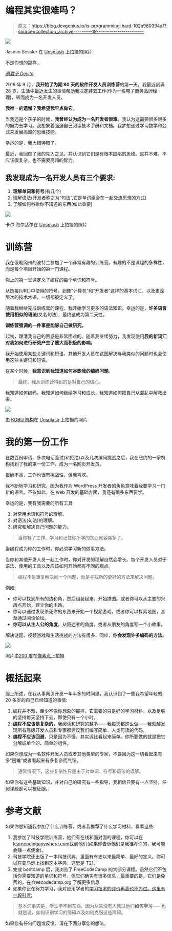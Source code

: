 # 编程其实很难吗？

> 原文：<https://blog.devgenius.io/is-programming-hard-102a960394af?source=collection_archive---------19----------------------->

![](img/b1328393885146c0a99c3e6fe54d9019.png)

Jasmin Sessler 在 [Unsplash](https://unsplash.com/?utm_source=unsplash&utm_medium=referral&utm_content=creditCopyText) 上拍摄的照片

不是你想的那样…

[*原载于 Dev.to*](https://dev.to/damsalem/is-programming-actually-hard-1j89)

2018 年 9 月，**我开始了为期 90 天的软件开发人员训练营**的第一天。我最近刚满 28 岁，生活中最近发生的事情帮助我决定辞去工作(作为一名电子商务品牌经理)，转而成为一名开发人员。

**我唯一的遗憾？我希望我早点做它。**

当我还是个孩子的时候，**我曾经认为成为一名开发者很难**。我认为这需要很多很多的努力去学习。我想象着强迫自己阅读技术手册和文档。我梦想通过学习数学和公式来发展高超的思维技能。

幸运的是，我大错特错了。

最近，我回顾了我的先入之见，并认识到它们是有根本缺陷的思维。这并不难，不应该很复杂，也不需要高超的智力。

## **我发现成为一名开发人员有三个要求:**

1.  **理解单词和符号**(有几个)
2.  理解语法(开发者称之为“句法”,它是单词组合在一起交流思想的方式)
3.  了解如何谷歌你不知道的东西(如此重要)

![](img/952a2694354ccf8edda613430aa756ce.png)

卡尔·海尔达尔在 [Unsplash](https://unsplash.com/?utm_source=unsplash&utm_medium=referral&utm_content=creditCopyText) 上拍摄的照片

# 训练营

我在俄勒冈州的波特兰参加了一个非常有趣的训练营。有趣的不是课程的多样性，而是每个项目开始的第一门课程。

你上的第一堂课定义了编程的每个单词和符号。

从链接(URL)中使用的符号，到像“计算机”和“开发者”这样的基本词汇，以及更深层次的技术术语，一切都被定义了。

随着我继续完成训练营的课程，我开始学习更多的语法知识。幸运的是，**许多语言使用相似的语法**(又名句法)，最终这成为第二天性。

**训练营强调的一件事是能够自己做研究。**

起初，理清我自己的困惑是非常困难的。随着我继续努力，我发现使用**我的新词汇对我如何进行研究产生了重大而积极的影响。**

我开始使用某些关键词和短语，其他开发人员在试图解决与我类似的问题时也会使用这些关键词和短语。

在某个时候，**我意识到我知道如何谷歌我的编码问题**。

> 最终，我从训练营得到的是对自己的信心。

我知道如何编码，我知道如何继续学习和成长，我知道如何把自己从混乱中解救出来。

![](img/b7ac278e54080ea636ca1f49d2f9a767.png)

由 [KOBU 机构](https://unsplash.com/@kobuagency?utm_source=unsplash&utm_medium=referral&utm_content=creditCopyText)在 [Unsplash](https://unsplash.com/s/photos/hello-world?utm_source=unsplash&utm_medium=referral&utm_content=creditCopyText) 上拍摄的照片

# 我的第一份工作

在数百份申请、多次电话面试(和拒绝)以及几次编码挑战之后，我在纽约的一家机构找到了我的第一份工作，成为一名网页开发员。

报酬不高，工作也很有挑战性，但我喜欢。

我不断地学习和研究，因为我作为 WordPress 开发者的角色意味着我要学习一门新的语言。不仅如此，在 web 开发的基础方面，我还有很多东西要学。

幸运的是，我有我需要的所有工具

1.  对常用术语和符号的理解。
2.  对语法(句法)的理解。
3.  研究和解决自己问题的能力。

> 当你有了工作，学习和记住你所学的东西就容易多了。

当编程成为你的工作时，你必须学习新的做事方法。

当你和其他开发人员一起工作时，你对开发的理解自然会增长。每个开发人员对于语法、使用的工具以及应该如何开始都有不同的观点。

> 编程不是重复解决同一个问题，而是寻找新的更好的方法来解决问题。

例如:

*   你可以找到所有的边和角，然后组装起来，开始拼图。或者你可以从主要的兴趣点开始，建立你的出路。
*   你可以通过发现杀死你的东西来开始一个视频游戏，或者你可以探索地图，甚至通过阅读论坛。
*   **你可以从主人公的角度**，从叙述者的角度，或者从朋友的角度写一个小故事。

解决谜题、视频游戏和生活挑战的方法有很多，同样，**你会发现许多编码的方法**。

![](img/dd2a34f1f8c94ef3987c23cd3080cebd.png)

照片由[200 度](https://pixabay.com/users/200degrees-2051452/)在[像素点](https://pixabay.com/vectors/programmer-programming-code-work-1653351/)上拍摄

# 概括起来

综上所述，在我从事网页开发一年半多的时间里，我认识到了一些我希望年轻的 20 多岁的自己已经知道的事情:

1.  编程并不难，至少不像你想象的那样。它需要的只是好的学习材料，以及足够的坚持每天坚持下去，即使只有一个小时。
2.  **编程不应该是复杂的**，我阅读和研究的越多——我每天都这么做——我就越发现所有高级开发人员和专家都建议我们编写简单、人类可读的代码。
3.  **编程不应该回避**，只是因为不懂。其实远比看起来简单。你所要做的就是把它分解成单个的、简单的组件。

如果你想成为一名软件开发人员或者其他类型的专家，不要因为这一切看起来有多“困难”或者看起来有多复杂而气馁。

> 通常情况下，这些复杂性只是由于对单词、符号和语法的误解。

如果你有这些基础知识，并对自己的研究有一些指导，我相信只要有一点坚持，任何课题都可以被征服。

# **参考文献**

如果你想知道我参加了什么训练营，或者我推荐了什么学习材料，看看这些:

1.  我参加了科技学院训练营，他们有在线和面对面的课程，你可以在[learncodinganywhere.com](https://www.learncodinganywhere.com/)找到他们(如果你告诉他们是我推荐你的，我可能会赚一点佣金)。
2.  科技学院还出版了一本科技词典，里面有有史以来最简单、最好的定义。你可以在亚马逊上找到这本字典，这里是 T21。
3.  完成 bootcamp 后，我浏览了 FreeCodeCamp 的大部分课程。虽然它们不包括你需要知道的单词和符号，但它们确实有很多信息，最重要的是，它们是免费的。在 freecodecamp.org 了解更多信息
4.  如果你正在努力学习，我对应用学者的[学习技术的评价再高也不为过。这里有一段引言:](http://www.appliedscholastics.org/study-tech.html)

> 基本的事实是，学生学不到东西，因为从来没有人教过他们**如何学习**——也就是说，如何识别学习的障碍以及如何克服这些障碍。

如果您有任何问题或反馈，请在下面分享您的想法。